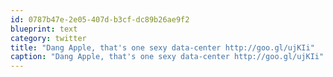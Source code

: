 ```yaml
---
id: 0787b47e-2e05-407d-b3cf-dc89b26ae9f2
blueprint: text
category: twitter
title: "Dang Apple, that's one sexy data-center http://goo.gl/ujKIi"
caption: "Dang Apple, that's one sexy data-center http://goo.gl/ujKIi"
---
```

